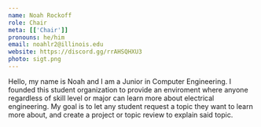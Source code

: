 ```yaml
---
name: Noah Rockoff
role: Chair
meta: [['Chair']]
pronouns: he/him
email: noahlr2@illinois.edu
website: https://discord.gg/rrAHSQHXU3
photo: sigt.png
---
```

Hello, my name is Noah and I am a Junior in Computer Engineering. I founded this student organization to provide an enviroment where anyone regardless of skill level or major can learn more about electrical engineering. My goal is to let any student request a topic they want to learn more about, and create a project or topic review to explain said topic. 
